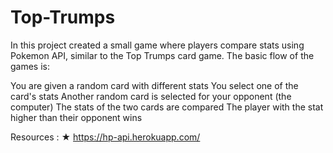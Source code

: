 # Top-Trumps
In this project created a small game where players compare stats using Pokemon API, similar to the Top Trumps card game. The basic flow of the games is:

You are given a random card with different stats
You select one of the card's stats
Another random card is selected for your opponent (the computer)
The stats of the two cards are compared
The player with the stat higher than their opponent wins

Resources : ★ https://hp-api.herokuapp.com/
